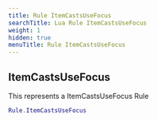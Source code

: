 ```yaml
---
title: Rule ItemCastsUseFocus
searchTitle: Lua Rule ItemCastsUseFocus
weight: 1
hidden: true
menuTitle: Rule ItemCastsUseFocus
---
```

## ItemCastsUseFocus

This represents a ItemCastsUseFocus Rule
```lua
Rule.ItemCastsUseFocus
```